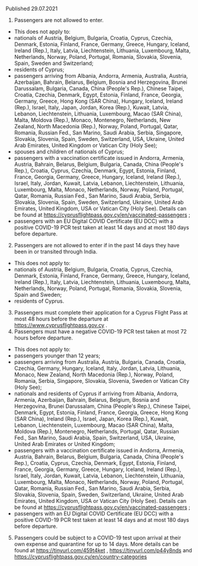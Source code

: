 Published 29.07.2021
1. Passengers are not allowed to enter.
- This does not apply to:
- nationals of Austria, Belgium, Bulgaria, Croatia, Cyprus, Czechia, Denmark, Estonia, Finland, France, Germany, Greece, Hungary, Iceland, Ireland (Rep.), Italy, Latvia, Liechtenstein, Lithuania, Luxembourg, Malta, Netherlands, Norway, Poland, Portugal, Romania, Slovakia, Slovenia, Spain, Sweden and Switzerland;
- residents of Cyprus;
- passengers arriving from Albania, Andorra, Armenia, Australia, Austria, Azerbaijan, Bahrain, Belarus, Belgium, Bosnia and Herzegovina, Brunei Darussalam, Bulgaria, Canada, China (People's Rep.), Chinese Taipei, Croatia, Czechia, Denmark, Egypt, Estonia, Finland, France, Georgia, Germany, Greece, Hong Kong (SAR China), Hungary, Iceland, Ireland (Rep.), Israel, Italy, Japan, Jordan, Korea (Rep.), Kuwait, Latvia, Lebanon, Liechtenstein, Lithuania, Luxembourg, Macao (SAR China), Malta, Moldova (Rep.), Monaco, Montenegro, Netherlands, New Zealand, North Macedonia (Rep.), Norway, Poland, Portugal, Qatar, Romania, Russian Fed., San Marino, Saudi Arabia, Serbia, Singapore, Slovakia, Slovenia, Spain, Sweden, Switzerland, USA, Ukraine, United Arab Emirates, United Kingdom or Vatican City (Holy See);
- spouses and children of nationals of Cyprus;
- passengers with a vaccination certificate issued in Andorra, Armenia, Austria, Bahrain, Belarus, Belgium, Bulgaria, Canada, China (People's Rep.), Croatia, Cyprus, Czechia, Denmark, Egypt, Estonia, Finland, France, Georgia, Germany, Greece, Hungary, Iceland, Ireland (Rep.), Israel, Italy, Jordan, Kuwait, Latvia, Lebanon, Liechtenstein, Lithuania, Luxembourg, Malta, Monaco, Netherlands, Norway, Poland, Portugal, Qatar, Romania, Russian Fed., San Marino, Saudi Arabia, Serbia, Slovakia, Slovenia, Spain, Sweden, Switzerland, Ukraine, United Arab Emirates, United Kingdom, USA or Vatican City (Holy See). Details can be found at <a href="https://cyprusflightpass.gov.cy/en/vaccinated-passengers">https://cyprusflightpass.gov.cy/en/vaccinated-passengers</a> ;
- passengers with an EU Digital COVID Certificate (EU DCC) with a positive COVID-19 PCR test taken at least 14 days and at most 180 days before departure.
2. Passengers are not allowed to enter if in the past 14 days they have been in or transited through India.
- This does not apply to:
- nationals of Austria, Belgium, Bulgaria, Croatia, Cyprus, Czechia, Denmark, Estonia, Finland, France, Germany, Greece, Hungary, Iceland, Ireland (Rep.), Italy, Latvia, Liechtenstein, Lithuania, Luxembourg, Malta, Netherlands, Norway, Poland, Portugal, Romania, Slovakia, Slovenia, Spain and Sweden;
- residents of Cyprus.
3. Passengers must complete their application for a Cyprus Flight Pass at most 48 hours before the departure at <a href="https://www.cyprusflightpass.gov.cy/">https://www.cyprusflightpass.gov.cy</a> .
4. Passengers must have a negative COVID-19 PCR test taken at most 72 hours before departure.
- This does not apply to:
- passengers younger than 12 years;
- passengers arriving from Australia, Austria, Bulgaria, Canada, Croatia, Czechia, Germany, Hungary, Iceland, Italy, Jordan, Latvia, Lithuania, Monaco, New Zealand, North Macedonia (Rep.), Norway, Poland, Romania, Serbia, Singapore, Slovakia, Slovenia, Sweden or Vatican City (Holy See);
- nationals and residents of Cyprus if arriving from Albania, Andorra, Armenia, Azerbaijan, Bahrain, Belarus, Belgium, Bosnia and Herzegovina, Brunei Darussalam, China (People's Rep.), Chinese Taipei, Denmark, Egypt, Estonia, Finland, France, Georgia, Greece, Hong Kong (SAR China), Ireland (Rep.), Israel, Japan, Korea (Rep.), Kuwait, Lebanon, Liechtenstein, Luxembourg, Macao (SAR China), Malta, Moldova (Rep.), Montenegro, Netherlands, Portugal, Qatar, Russian Fed., San Marino, Saudi Arabia, Spain, Switzerland, USA, Ukraine, United Arab Emirates or United Kingdom;
- passengers with a vaccination certificate issued in Andorra, Armenia, Austria, Bahrain, Belarus, Belgium, Bulgaria, Canada, China (People's Rep.), Croatia, Cyprus, Czechia, Denmark, Egypt, Estonia, Finland, France, Georgia, Germany, Greece, Hungary, Iceland, Ireland (Rep.), Israel, Italy, Jordan, Kuwait, Latvia, Lebanon, Liechtenstein, Lithuania, Luxembourg, Malta, Monaco, Netherlands, Norway, Poland, Portugal, Qatar, Romania, Russian Fed., San Marino, Saudi Arabia, Serbia, Slovakia, Slovenia, Spain, Sweden, Switzerland, Ukraine, United Arab Emirates, United Kingdom, USA or Vatican City (Holy See). Details can be found at <a href="https://cyprusflightpass.gov.cy/en/vaccinated-passengers">https://cyprusflightpass.gov.cy/en/vaccinated-passengers</a> ;
- passengers with an EU Digital COVID Certificate (EU DCC) with a positive COVID-19 PCR test taken at least 14 days and at most 180 days before departure.
5. Passengers could be subject to a COVID-19 test upon arrival at their own expense and quarantine for up to 14 days. More details can be found at <a href="https://tinyurl.com/459t4ket">https://tinyurl.com/459t4ket</a> , <a href="https://tinyurl.com/p44y8nds">https://tinyurl.com/p44y8nds</a> and <a href="https://cyprusflightpass.gov.cy/en/country-categories">https://cyprusflightpass.gov.cy/en/country-categories</a> 

